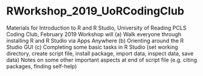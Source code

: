 # RWorkshop_2019_UoRCodingClub
Materials for Introduction to R and R Studio, University of Reading PCLS Coding Club, February 2019
Workshop will (a) Walk everyone through installing R and R Studio via Apps Anywhere 
(b) Orienting around the R Studio GUI
(c) Completing some basic tasks in R Studio (set working directory, create script file, install package, import data, inspect data, save data)
Notes on some other important aspects at end of script file (e.g. citing packages, finding self-help)
